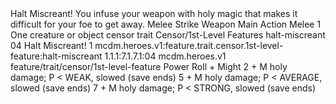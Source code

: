 <ability>
  <name>Halt Miscreant!</name>
  <flavor>You infuse your weapon with holy magic that makes it difficult for your foe to get away.</flavor>
  <keywords>
    <keyword>Melee</keyword>
    <keyword>Strike</keyword>
    <keyword>Weapon</keyword>
  </keywords>
  <type>Main Action</type>
  <distance>Melee 1</distance>
  <target>One creature or object</target>
  <metadata>
    <class>censor</class>
    <feature_type>trait</feature_type>
    <file_dpath>Censor/1st-Level Features</file_dpath>
    <item_id>halt-miscreant</item_id>
    <item_index>04</item_index>
    <item_name>Halt Miscreant!</item_name>
    <level>1</level>
    <scc>mcdm.heroes.v1:feature.trait.censor.1st-level-feature:halt-miscreant</scc>
    <scdc>1.1.1:7.1.7.1:04</scdc>
    <source>mcdm.heroes.v1</source>
    <type>feature/trait/censor/1st-level-feature</type>
  </metadata>
  <effects>
    <effect type="roll">
      <roll>Power Roll + Might</roll>
      <t1>2 + M holy damage; P &lt; WEAK, slowed (save ends)</t1>
      <t2>5 + M holy damage; P &lt; AVERAGE, slowed (save ends)</t2>
      <t3>7 + M holy damage; P &lt; STRONG, slowed (save ends)</t3>
    </effect>
  </effects>
</ability>
